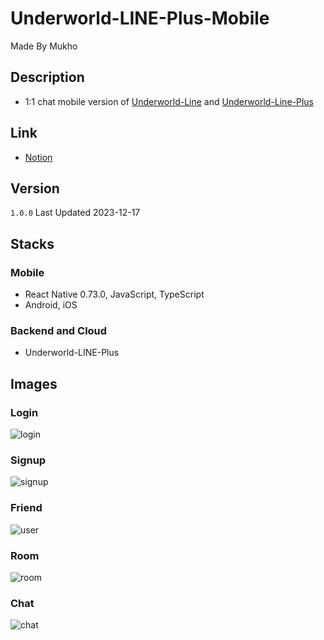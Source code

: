 # Underworld-LINE-Plus-Mobile

Made By Mukho

## Description

- 1:1 chat mobile version of [Underworld-Line](https://github.com/mukhoplus/Underworld-Line) and [Underworld-Line-Plus](https://github.com/mukhoplus/Underworld-LINE-Plus)

## Link

- [Notion](https://boom-dead-1ee.notion.site/Underworld-LINE-Plus-Mobile-c5e69e87e3b749d0a24c48d66eaaa8a0)

## Version

`1.0.0` Last Updated 2023-12-17

## Stacks

### Mobile

- React Native 0.73.0, JavaScript, TypeScript
- Android, iOS

### Backend and Cloud

- Underworld-LINE-Plus

## Images

### Login

![login](https://github.com/mukhoplus/mukhoplus/assets/67003627/82774e2d-bb44-4b67-8ffd-246cc004111d)

### Signup

![signup](https://github.com/mukhoplus/mukhoplus/assets/67003627/244e000a-5ea1-4e13-9321-0f3fc8e38cca)

### Friend

![user](https://github.com/mukhoplus/mukhoplus/assets/67003627/c1c8eae0-a305-440e-a5a4-a1834d1fb441)

### Room

![room](https://github.com/mukhoplus/mukhoplus/assets/67003627/b9a39239-f950-44c9-a301-1bdf0d00d1b8)

### Chat

![chat](https://github.com/mukhoplus/mukhoplus/assets/67003627/4c535036-f204-4884-9763-0c3d4ae20116)
